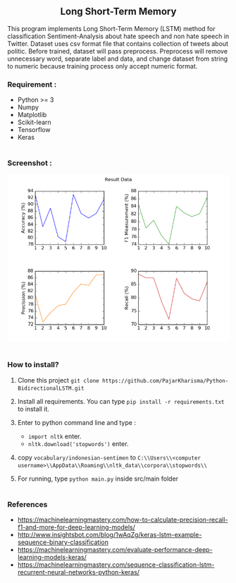 <h2 align="center">Long Short-Term Memory</h2>
This program implements Long Short-Term Memory (LSTM) method for classification Sentiment-Analysis about hate speech and non hate speech in Twitter. Dataset uses csv format file that contains collection of tweets about politic.  
Before trained, dataset will pass preprocess. Preprocess will remove unnecessary word, separate label and data, and change dataset from string to numeric because training process only accept numeric format.  

### Requirement :
- Python >= 3
- Numpy
- Matplotlib
- Scikit-learn
- Tensorflow
- Keras
<br><br>

### Screenshot :
<img src="img/Figure_1.png">
<br><br>

### How to install?
1. Clone this project `git clone https://github.com/PajarKharisma/Python-BidirectionalLSTM.git`

2. Install all requirements. You can type `pip install -r requirements.txt` to install it.

3. Enter to python command line and type :
    - `import nltk` enter.
    - `nltk.download('stopwords')` enter.

4. copy `vocabulary/indonesian-sentimen` to `C:\\Users\\<computer username>\\AppData\\Roaming\\nltk_data\\corpora\\stopwords\\`

5. For running, type `python main.py` inside src/main folder
<br><br>

### References
- https://machinelearningmastery.com/how-to-calculate-precision-recall-f1-and-more-for-deep-learning-models/
- http://www.insightsbot.com/blog/1wAqZg/keras-lstm-example-sequence-binary-classification
- https://machinelearningmastery.com/evaluate-performance-deep-learning-models-keras/
- https://machinelearningmastery.com/sequence-classification-lstm-recurrent-neural-networks-python-keras/